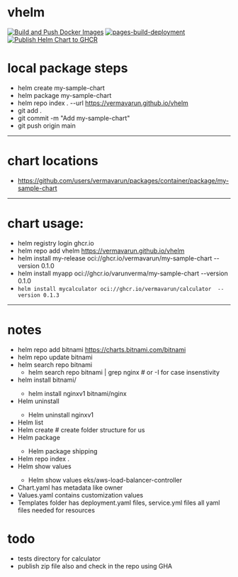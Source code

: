 # vhelm

[![Build and Push Docker Images](https://github.com/vermavarun/vhelm/actions/workflows/build-images.yaml/badge.svg)](https://github.com/vermavarun/vhelm/actions/workflows/build-images.yaml)
[![pages-build-deployment](https://github.com/vermavarun/vhelm/actions/workflows/pages/pages-build-deployment/badge.svg)](https://github.com/vermavarun/vhelm/actions/workflows/pages/pages-build-deployment)
[![Publish Helm Chart to GHCR](https://github.com/vermavarun/vhelm/actions/workflows/build-charts.yaml/badge.svg)](https://github.com/vermavarun/vhelm/actions/workflows/build-charts.yaml)

# local package steps

- helm create my-sample-chart
- helm package my-sample-chart
- helm repo index . --url https://vermavarun.github.io/vhelm
- git add .
- git commit -m "Add my-sample-chart"
- git push origin main

---

# chart locations

- https://github.com/users/vermavarun/packages/container/package/my-sample-chart

---

# chart usage:

- helm registry login ghcr.io
- helm repo add vhelm https://vermavarun.github.io/vhelm
- helm install my-release oci://ghcr.io/vermavarun/my-sample-chart --version 0.1.0
- helm install myapp oci://ghcr.io/varunverma/my-sample-chart --version 0.1.0
- `helm install mycalculator oci://ghcr.io/vermavarun/calculator  --version 0.1.3`

---

# notes

- helm repo add bitnami https://charts.bitnami.com/bitnami
- helm repo update bitnami
- helm search repo bitnami
    - helm search repo bitnami | grep nginx # or -I for case insenstivity
- helm install <release-name> bitnami/<chart>
  - helm install nginxv1 bitnami/nginx
- Helm uninstall <release-name>
  - Helm uninstall nginxv1
- Helm list
- Helm create <chart-name> # create folder structure for us
- Helm package <package-chart-name>
  - Helm package shipping
- Helm repo index .
- Helm show values <chart-name>
  - Helm show values eks/aws-load-balancer-controller
- Chart.yaml has metadata like owner
- Values.yaml contains customization values
- Templates folder has deployment.yaml files, service.yml files all yaml files needed for resources

# todo

- tests directory for calculator
- publish zip file also and check in the repo using GHA